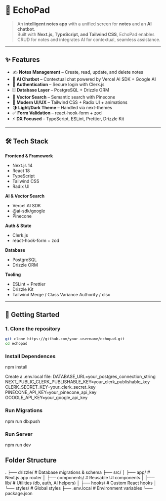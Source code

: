 # 📓 EchoPad

> An **intelligent notes app** with a unified screen for **notes** and an **AI chatbot**.  
> Built with **Next.js, TypeScript, and Tailwind CSS**, EchoPad enables CRUD for notes and integrates AI for contextual, seamless assistance.

---

## ✨ Features

- ✍️ **Notes Management** – Create, read, update, and delete notes
- 🤖 **AI Chatbot** – Contextual chat powered by Vercel AI SDK + Google AI
- 🔐 **Authentication** – Secure login with Clerk.js
- 🗄️ **Database Layer** – PostgreSQL + Drizzle ORM
- 📂 **Vector Search** – Semantic search with Pinecone
- 🎨 **Modern UI/UX** – Tailwind CSS + Radix UI + animations
- 🌗 **Light/Dark Theme** – Handled via next-themes
- ✅ **Form Validation** – react-hook-form + zod
- ⚡ **DX Focused** – TypeScript, ESLint, Prettier, Drizzle Kit

---

## 🛠️ Tech Stack

**Frontend & Framework**

- Next.js 14
- React 18
- TypeScript
- Tailwind CSS
- Radix UI

**AI & Vector Search**

- Vercel AI SDK
- @ai-sdk/google
- Pinecone

**Auth & State**

- Clerk.js
- react-hook-form + zod

**Database**

- PostgreSQL
- Drizzle ORM

**Tooling**

- ESLint + Prettier
- Drizzle Kit
- Tailwind Merge / Class Variance Authority / clsx

---

## 🚀 Getting Started

### 1. Clone the repository

```bash
git clone https://github.com/your-username/echopad.git
cd echopad


```

### Install Dependences

npm install

Create a .env.local file:
DATABASE_URL=your_postgres_connection_string
NEXT_PUBLIC_CLERK_PUBLISHABLE_KEY=your_clerk_publishable_key
CLERK_SECRET_KEY=your_clerk_secret_key
PINECONE_API_KEY=your_pinecone_api_key
GOOGLE_API_KEY=your_google_api_key

### Run Migrations

npm run db:push

### Run Server

npm run dev

## Folder Structure

.
├── drizzle/ # Database migrations & schema
├── src/
│ ├── app/ # Next.js app router
│ ├── components/ # Reusable UI components
│ ├── lib/ # Utilities (db, auth, AI helpers)
│ ├── hooks/ # Custom React hooks
│ └── styles/ # Global styles
├── .env.local # Environment variables
└── package.json
